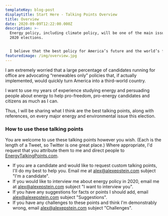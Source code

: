 ```yaml
---
templateKey: blog-post
displaytitle: Start Here - Talking Points Overview
title: Overview
date: 2020-09-09T12:22:00.000Z
description: >-
  Energy policy, including climate policy, will be one of the main issues of the
  2020 elections.


  I believe that the best policy for America’s future and the world’s future is a policy of energy freedom, in which all sources of energy--including fossil fuels--can compete to produce the most reliable, lowest-cost energy for billions of people.
featuredimage: /img/overview.jpg
---
```

I am extremely worried that a large percentage of candidates running for office are advocating “renewables only” policies that, if actually implemented, would quickly turn America into a third-world country.

I want to use my years of experience studying energy and persuading people about energy to help pro-freedom, pro-energy candidates and citizens as much as I can.

Thus, I will be sharing what I think are the best talking points, along with references, on every major energy and environmental issue this election.

### How to use these talking points

You are welcome to use these talking points however you wish. (Each is the length of a Tweet, so Twitter is one great place.)  Where appropriate, I'd request that you attribute them to me and direct people to [EnergyTalkingPoints.com](https://energytalkingpoints.com).

* If you are a candidate and would like to request custom talking points, I'll do my best to help you. Email me at [alex@alexepstein.com](mailto:alex@alexepstein.com) subject "I'm a candidate".
* If you would like to interview me about energy policy in 2020, email me at [alex@alexepstein.com](mailto:alex@alexepstein.com) subject "I want to interview you".
* If you have any suggestions for facts or points I should add, email [alex@alexepstein.com](mailto:alex@alexepstein.com) subject "Suggestions".
* If you have any challenges to these points and think I'm demonstrably wrong, email [alex@alexepstein.com](mailto:alex@alexepstein.com) subject "Challenges".
